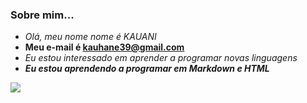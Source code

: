 ### Sobre mim...
- _Olá, meu nome nome é KAUANI_
- **Meu e-mail é kauhane39@gmail.com**
- <i>Eu estou interessado em aprender a programar novas linguagens<i/>
- <b>Eu estou aprendendo a programar em Markdown e HTML</b>
  
![](https://img.shields.io/badge/Instagram-E4405F?style=for-the-badge&logo=instagram&logoColor=white)
